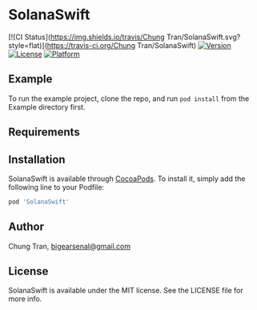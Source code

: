 # SolanaSwift

[![CI Status](https://img.shields.io/travis/Chung Tran/SolanaSwift.svg?style=flat)](https://travis-ci.org/Chung Tran/SolanaSwift)
[![Version](https://img.shields.io/cocoapods/v/SolanaSwift.svg?style=flat)](https://cocoapods.org/pods/SolanaSwift)
[![License](https://img.shields.io/cocoapods/l/SolanaSwift.svg?style=flat)](https://cocoapods.org/pods/SolanaSwift)
[![Platform](https://img.shields.io/cocoapods/p/SolanaSwift.svg?style=flat)](https://cocoapods.org/pods/SolanaSwift)

## Example

To run the example project, clone the repo, and run `pod install` from the Example directory first.

## Requirements

## Installation

SolanaSwift is available through [CocoaPods](https://cocoapods.org). To install
it, simply add the following line to your Podfile:

```ruby
pod 'SolanaSwift'
```

## Author

Chung Tran, bigearsenal@gmail.com

## License

SolanaSwift is available under the MIT license. See the LICENSE file for more info.
